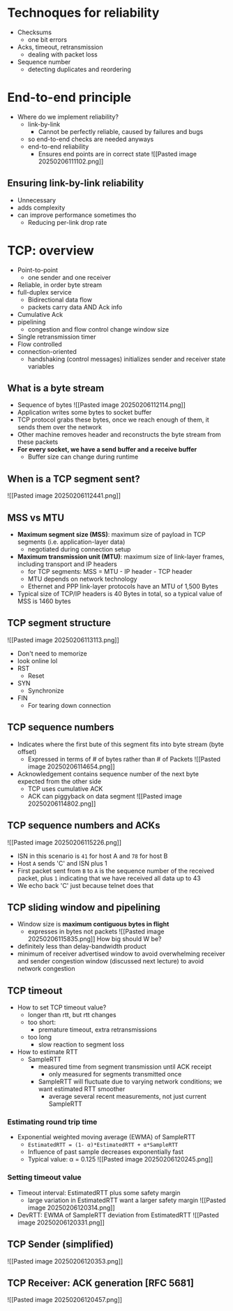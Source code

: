 # Technoques for reliability
- Checksums
	- one bit errors
- Acks, timeout, retransmission
	- dealing with packet loss
- Sequence number
	- detecting duplicates and reordering
# End-to-end principle
- Where do we implement reliability?
	- link-by-link
		- Cannot be perfectly reliable, caused by failures and bugs
	- so end-to-end checks are needed anyways
	- end-to-end reliability
		- Ensures end points are in correct state
![[Pasted image 20250206111102.png]]

## Ensuring link-by-link reliability
- Unnecessary
- adds complexity
- can improve performance sometimes tho
	- Reducing per-link drop rate
# TCP: overview
- Point-to-point
	- one sender and one receiver
- Reliable, in order byte stream
- full-duplex service
	- Bidirectional data flow
	- packets carry data AND Ack info
- Cumulative Ack
- pipelining
	- congestion and flow control change window size
- Single retransmission timer
- Flow controlled
- connection-oriented
	- handshaking (control messages) initializes sender and receiver state variables
## What is a byte stream
- Sequence of bytes
![[Pasted image 20250206112114.png]]
- Application writes some bytes to socket buffer
- TCP protocol grabs these bytes, once we reach enough of them, it sends them over the network
- Other machine removes header and reconstructs the byte stream from these packets
- **For every socket, we have a send buffer and a receive buffer**
	- Buffer size can change during runtime
## When is a TCP segment sent?
![[Pasted image 20250206112441.png]]
## MSS vs MTU
- **Maximum segment size (MSS)**: maximum size of payload in TCP segments (i.e. application-layer data)
	- negotiated during connection setup
- **Maximum transmission unit (MTU)**: maximum size of link-layer frames, including transport and IP headers
	- for TCP segments: MSS = MTU - IP header - TCP header
	- MTU depends on network technology
	- Ethernet and PPP link-layer protocols have an MTU of 1,500 Bytes
- Typical size of TCP/IP headers is 40 Bytes in total, so a typical value of MSS is 1460 bytes
## TCP segment structure
![[Pasted image 20250206113113.png]]
- Don't need to memorize
- look online lol
- RST
	- Reset
- SYN
	- Synchronize
- FIN
	- For tearing down connection
## TCP sequence numbers
- Indicates where the first bute of this segment fits into byte stream (byte offset)
	- Expressed in terms of # of bytes rather than # of Packets
![[Pasted image 20250206114654.png]]
- Acknowledgement contains sequence number of the next byte expected from the other side
	- TCP uses cumulative ACK
	- ACK can piggyback on data segment
![[Pasted image 20250206114802.png]]
## TCP sequence numbers and ACKs
![[Pasted image 20250206115226.png]]
- ISN in this scenario is `41` for host A and `78` for host B
- Host `A` sends 'C' and ISN plus 1
- First packet sent from `B` to `A` is the sequence number of the received packet, plus `1` indicating that we have received all data up to 43
- We echo back 'C' just because telnet does that
## TCP sliding window and pipelining
- Window size is **maximum contiguous bytes in flight**
	- expresses in bytes not packets
![[Pasted image 20250206115835.png]]
How big should W be?
- definitely less than delay-bandwidth product
- minimum of receiver advertised window to avoid overwhelming receiver and sender congestion window (discussed next lecture) to avoid network congestion
## TCP timeout
- How to set TCP timeout value?
	- longer than rtt, but rtt changes
	- too short:
		- premature timeout, extra retransmissions
	- too long
		- slow reaction to segment loss
- How to estimate RTT
	- SampleRTT
		- measured time from segment transmission until ACK receipt
			- only measured for segments transmitted once
		- SampleRTT will fluctuate due to varying network conditions; we want estimated RTT smoother
			- average several recent measurements, not just current SampleRTT
### Estimating round trip time
- Exponential weighted moving average (EWMA) of SampleRTT
	- `EstimatedRTT = (1- α)*EstimatedRTT + α*SampleRTT`
	- Influence of past sample decreases exponentially fast
	- Typical value: α = 0.125
![[Pasted image 20250206120245.png]]
### Setting timeout value
- Timeout interval: EstimatedRTT plus some safety margin
	- large variation in EstimatedRTT want a larger safety margin
![[Pasted image 20250206120314.png]]
- DevRTT: EWMA of SampleRTT deviation from EstimatedRTT
![[Pasted image 20250206120331.png]]

## TCP Sender (simplified)
![[Pasted image 20250206120353.png]]
## TCP Receiver: ACK generation \[RFC 5681]
![[Pasted image 20250206120457.png]]

